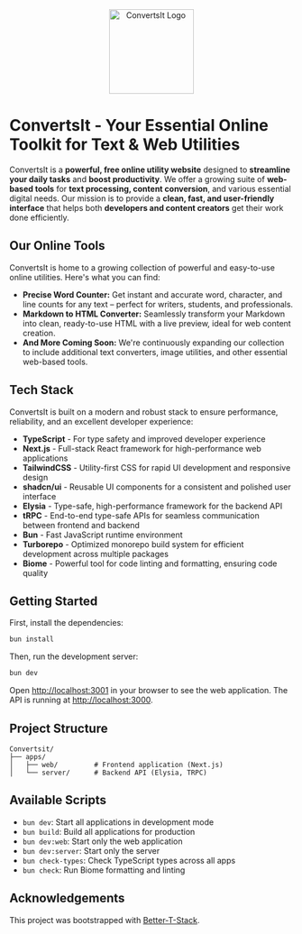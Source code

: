 <div align="center">
  <img alt="ConvertsIt Logo" height="150px" src="/apps/web/public/icon.png">
</div>

# ConvertsIt - Your Essential Online Toolkit for Text & Web Utilities

ConvertsIt is a **powerful, free online utility website** designed to **streamline your daily tasks** and **boost productivity**. We offer a growing suite of **web-based tools** for **text processing, content conversion**, and various essential digital needs. Our mission is to provide a **clean, fast, and user-friendly interface** that helps both **developers and content creators** get their work done efficiently.

## Our Online Tools

ConvertsIt is home to a growing collection of powerful and easy-to-use online utilities. Here's what you can find:

-   **Precise Word Counter:** Get instant and accurate word, character, and line counts for any text – perfect for writers, students, and professionals.
-   **Markdown to HTML Converter:** Seamlessly transform your Markdown into clean, ready-to-use HTML with a live preview, ideal for web content creation.
-   **And More Coming Soon:** We're continuously expanding our collection to include additional text converters, image utilities, and other essential web-based tools.

## Tech Stack

ConvertsIt is built on a modern and robust stack to ensure performance, reliability, and an excellent developer experience:

-   **TypeScript** - For type safety and improved developer experience
-   **Next.js** - Full-stack React framework for high-performance web applications
-   **TailwindCSS** - Utility-first CSS for rapid UI development and responsive design
-   **shadcn/ui** - Reusable UI components for a consistent and polished user interface
-   **Elysia** - Type-safe, high-performance framework for the backend API
-   **tRPC** - End-to-end type-safe APIs for seamless communication between frontend and backend
-   **Bun** - Fast JavaScript runtime environment
-   **Turborepo** - Optimized monorepo build system for efficient development across multiple packages
-   **Biome** - Powerful tool for code linting and formatting, ensuring code quality

## Getting Started

First, install the dependencies:

```bash
bun install
```

Then, run the development server:

```bash
bun dev
```

Open [http://localhost:3001](http://localhost:3001) in your browser to see the web application. The API is running at [http://localhost:3000](http://localhost:3000).

## Project Structure

```
Convertsit/
├── apps/
│   ├── web/         # Frontend application (Next.js)
│   └── server/      # Backend API (Elysia, TRPC)
```

## Available Scripts

-   `bun dev`: Start all applications in development mode
-   `bun build`: Build all applications for production
-   `bun dev:web`: Start only the web application
-   `bun dev:server`: Start only the server
-   `bun check-types`: Check TypeScript types across all apps
-   `bun check`: Run Biome formatting and linting

## Acknowledgements

This project was bootstrapped with [Better-T-Stack](https://github.com/AmanVarshney01/create-better-t-stack).

